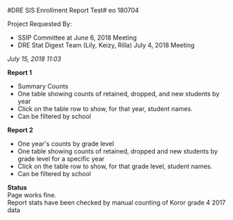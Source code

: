 #DRE SIS Enrollment Report Test#
eo 180704

Project Requested By:  
* SSIP Committee at June 6, 2018 Meeting  
* DRE Stat Digest Team (Lily, Keizy, Rilla) July 4, 2018 Meeting

*July 15, 2018 11:03*

**Report 1**  
* Summary Counts  
* One table showing counts of retained, dropped, and new students by year  
* Click on the table row to show, for that year, student names.  
* Can be filtered by school  

**Report 2**  
* One year's counts by grade level  
* One table showing counts of retained, dropped and new students by grade level for a specific year  
* Click on the table row to show, for that grade level, student names.  
* Can be filtered by school

**Status**  
Page works fine.  
Report stats have been checked by manual counting of Koror grade 4 2017 data